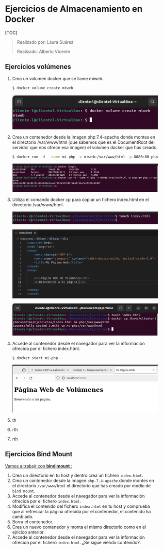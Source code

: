 # Ejercicios de Almacenamiento en Docker



[TOC]

> Realizado por: Laura Suárez
>
> Realizado: Alberto Vicente



## Ejercicios volúmenes

1. Crea un volumen docker que se llame miweb.

   ```bash
   $ docker volume create miweb
   ```

   ![image-20240202092540052](./Ejercicios%20de%20Almacenamiento%20Docker.assets/image-20240202092540052.png)

   

2. Crea un contenedor desde la imagen php:7.4-apache donde montes en el directorio /var/www/html (que sabemos que es el DocumentRoot del servidor que nos ofrece esa imagen) el volumen docker que has creado.

   ```bash
   $ docker run -d --name mi-php -v miweb:/var/www/html -p 8080:80 php:7.4-apache
   ```

   ![image-20240202102418617](./Ejercicios%20de%20Almacenamiento%20Docker.assets/image-20240202102418617.png)

3. Utiliza el comando docker cp para copiar un fichero index.html en el directorio /var/www/html.

   ![image-20240205100038725](./Ejercicios%20de%20Almacenamiento%20Docker.assets/image-20240205100038725.png)

   ![image-20240205100703178](./Ejercicios%20de%20Almacenamiento%20Docker.assets/image-20240205100703178.png)

   ![image-20240205101434190](./Ejercicios%20de%20Almacenamiento%20Docker.assets/image-20240205101434190.png)

4. Accede al contenedor desde el navegador para ver la información ofrecida por el fichero index.html.

   ```bash
   $ docker start mi-php
   ```

   ![image-20240207110921143](./Ejercicios%20de%20Almacenamiento%20Docker.assets/image-20240207110921143.png)

5. th

6. rth

7. rth



## Ejercicios Bind Mount

<u>Vamos a trabajr con **bind mount** :</u>

1. Crea un directorio en tu host y dentro crea un fichero `index.html`.
2. Crea un contenedor desde la imagen `php.7.4-apache` donde montes en el directorio `/var/www/html` el directorio que has creado por medio de `bind mount`.
3. Accede al contenedor desde el navegador para ver la información ofrecida por el fichero `index.html.`
4. Modifica el contenido del fichero `index.html` en tu host y comprueba que al refrescar la página ofrecida por el contenedor, el contenido ha cambiado.
5. Borra el contenedor.
6. Crea un nuevo contenedor y monta el mismo directorio como en el ejricico anterior.
7. Accede al contenedor desde el navegador para ver la información ofrecida por el fichero `index.html`. ¿Se sigue viendo contenido?.

